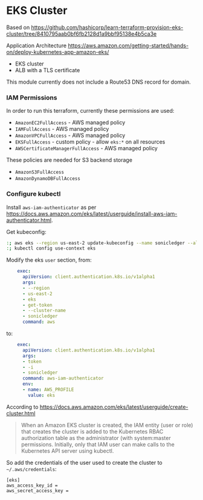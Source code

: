 # EKS Cluster

Based on <https://github.com/hashicorp/learn-terraform-provision-eks-cluster/tree/8410795aab0bf6fb2128d1a9bbf95138e4b5ca3e>

Application Architecture <https://aws.amazon.com/getting-started/hands-on/deploy-kubernetes-app-amazon-eks/>

- EKS cluster
- ALB with a TLS certificate

This module currently does not include a Route53 DNS record for domain.

### IAM Permissions

In order to run this terraform, currently these permissions are used:

- `AmazonEC2FullAccess` - AWS managed policy
- `IAMFullAccess` - AWS managed policy
- `AmazonVPCFullAccess` - AWS managed policy
- `EKSFullAccess` - custom policy - allow `eks:*` on all resources
- `AWSCertificateManagerFullAccess` - AWS managed policy

These policies are needed for S3 backend storage

- `AmazonS3FullAccess`
- `AmazonDynamoDBFullAccess`

### Configure kubectl

Install `aws-iam-authenticator` as per https://docs.aws.amazon.com/eks/latest/userguide/install-aws-iam-authenticator.html.

Get kubeconfig:

```sh
:; aws eks --region us-east-2 update-kubeconfig --name sonicledger --alias eks
:; kubectl config use-context eks
```

Modify the eks `user` section, from:

```yml
    exec:
      apiVersion: client.authentication.k8s.io/v1alpha1
      args:
      - --region
      - us-east-2
      - eks
      - get-token
      - --cluster-name
      - sonicledger
      command: aws
```

to:

```yml
    exec:
      apiVersion: client.authentication.k8s.io/v1alpha1
      args:
      - token
      - -i
      - sonicledger
      command: aws-iam-authenticator
      env:
      - name: AWS_PROFILE
        value: eks
```

According to <https://docs.aws.amazon.com/eks/latest/userguide/create-cluster.html>

> When an Amazon EKS cluster is created, the IAM entity (user or role) that creates the cluster is added to the Kubernetes RBAC authorization table as the administrator (with system:master permissions. Initially, only that IAM user can make calls to the Kubernetes API server using kubectl.

So add the credentials of the user used to create the cluster to `~/.aws/credentials`:

```
[eks]
aws_access_key_id =
aws_secret_access_key =
```

